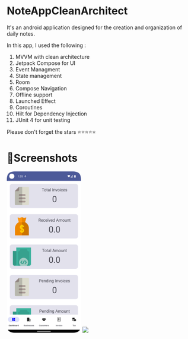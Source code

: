 # NoteAppCleanArchitect
It's an android application designed for the creation and organization of daily notes.

In this app, I used the following :

1. MVVM with clean architecture
2. Jetpack Compose for UI
3. Event Managment
4. State management
5. Room
6. Compose Navigation
7. Offline support
8. Launched Effect
9. Coroutines
10. Hilt for Dependency Injection
11. JUnit 4 for unit testing

Please don't forget the stars  ⭐⭐⭐⭐⭐


# 📸Screenshots

<img src="https://github.com/jilutech/Invoice_Generator-jetpack-compose/blob/main/app/screenshots/dashboard.png" width="200">
<img src="https://github.com/jilutech/Invoice_Generator-jetpack-compose/blob/main/app/screenshots/add_edit.png" width="200">
